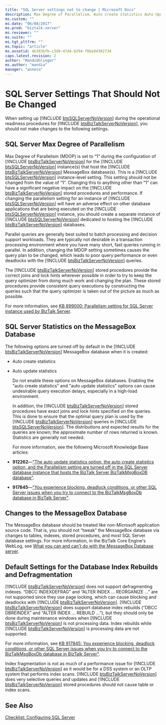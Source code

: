 ```yaml
---
title: "SQL Server settings not to change | Microsoft Docs"
description: Max Degree of Parallelism, Auto create statistics Auto Update statistics, and rebuilding indexes in BizTalk Server
ms.custom: ""
ms.date: "06/08/2017"
ms.prod: "biztalk-server"
ms.reviewer: ""
ms.suite: ""
ms.tgt_pltfrm: ""
ms.topic: "article"
ms.assetid: 4b383bfb-c3d9-47d4-b294-f6be94302734
caps.latest.revision: 2
author: "MandiOhlinger"
ms.author: "mandia"
manager: "anneta"
---
```

# SQL Server Settings That Should Not Be Changed
When setting up [!INCLUDE [btsSQLServerNoVersion](../includes/btssqlservernoversion-md.md)] during the operational readiness procedures for [!INCLUDE [btsBizTalkServerNoVersion](../includes/btsbiztalkservernoversion-md.md)], you should not make changes to the following settings.  
  
## SQL Server Max Degree of Parallelism  
 Max Degree of Parallelism (MDOP) is set to “1” during the configuration of [!INCLUDE [btsBizTalkServerNoVersion](../includes/btsbiztalkservernoversion-md.md)] for the [!INCLUDE [btsSQLServerNoVersion](../includes/btssqlservernoversion-md.md)] instance(s) that host the [!INCLUDE [btsBizTalkServerNoVersion](../includes/btsbiztalkservernoversion-md.md)] MessageBox database(s). This is a [!INCLUDE [btsSQLServerNoVersion](../includes/btssqlservernoversion-md.md)] instance-level setting. This setting should not be changed from the value of “1”. Changing this to anything other than “1” can have a significant negative impact on the [!INCLUDE [btsBizTalkServerNoVersion](../includes/btsbiztalkservernoversion-md.md)] stored procedures and performance. If changing the parallelism setting for an instance of [!INCLUDE [btsSQLServerNoVersion](../includes/btssqlservernoversion-md.md)] will have an adverse effect on other database applications that are being executed on the [!INCLUDE [btsSQLServerNoVersion](../includes/btssqlservernoversion-md.md)] instance, you should create a separate instance of [!INCLUDE [btsSQLServerNoVersion](../includes/btssqlservernoversion-md.md)] dedicated to hosting the [!INCLUDE [btsBizTalkServerNoVersion](../includes/btsbiztalkservernoversion-md.md)] databases.  
  
 Parallel queries are generally best suited to batch processing and decision support workloads. They are typically not desirable in a transaction processing environment where you have many short, fast queries running in parallel. In addition, changing the MDOP setting sometimes causes the query plan to be changed, which leads to poor query performance or even deadlocks with the [!INCLUDE [btsBizTalkServerNoVersion](../includes/btsbiztalkservernoversion-md.md)] queries.  
  
 The [!INCLUDE [btsBizTalkServerNoVersion](../includes/btsbiztalkservernoversion-md.md)] stored procedures provide the correct joins and lock hints wherever possible in order to try to keep the query optimizer from doing much work and changing the plan. These stored procedures provide consistent query executions by constructing the queries such that the query optimizer is taken out of the picture as much as possible.  
  
 For more information, see [KB 899000: Parallelism setting for SQL Server instance used by BizTalk Server](https://support.microsoft.com/help/899000/the-parallelism-setting-for-the-instance-of-sql-server-when-you-config).  
  
## SQL Server Statistics on the MessageBox Database  
 The following options are turned off by default in the [!INCLUDE [btsBizTalkServerNoVersion](../includes/btsbiztalkservernoversion-md.md)] MessageBox database when it is created:  
  
- Auto create statistics  
  
- Auto update statistics  
  
  Do not enable these options on MessageBox databases. Enabling the "auto create statistics" and "auto update statistics" options can cause undesirable query execution delays, especially in a high-load environment.  
  
  In addition, the [!INCLUDE [btsBizTalkServerNoVersion](../includes/btsbiztalkservernoversion-md.md)] stored procedures have exact joins and lock hints specified on the queries. This is done to ensure that the optimal query plan is used by the [!INCLUDE [btsBizTalkServerNoVersion](../includes/btsbiztalkservernoversion-md.md)] queries in [!INCLUDE [btsSQLServerNoVersion](../includes/btssqlservernoversion-md.md)]. The distributions and expected results for the queries are known; the approximate number of rows returned is known. Statistics are generally not needed.  
  
  For more information, see the following Microsoft Knowledge Base articles:  
  
- **912262**—["The auto update statistics option, the auto create statistics option, and the Parallelism setting are turned off in the SQL Server database instance that hosts the BizTalk Server BizTalkMsgBoxDB database"](https://support.microsoft.com/help/912262/the-auto-update-statistics-option-the-auto-create-statistics-option-an).  
  
- **917845**—["You experience blocking, deadlock conditions, or other SQL Server issues when you try to connect to the BizTalkMsgBoxDb database in BizTalk Server"](https://support.microsoft.com/help/917845/you-experience-blocking--deadlock-conditions--or-other-sql-server-issu).  
  
## Changes to the MessageBox Database  
 The MessageBox database should be treated like non-Microsoft application source code. That is, you should not “tweak” the MessageBox database via changes to tables, indexes, stored procedures, and most SQL Server database settings. For more information, in the BizTalk Core Engine's WebLog, see [What you can and can't do with the MessageBox Database server](http://go.microsoft.com/fwlink/p/?LinkId=101577).  
  
## Default Settings for the Database Index Rebuilds and Defragmentation  
 [!INCLUDE [btsBizTalkServerNoVersion](../includes/btsbiztalkservernoversion-md.md)] does not support defragmenting indexes. “DBCC INDEXDEFRAG” and “ALTER INDEX … REORGANIZE …” are not supported since they use page locking, which can cause blocking and deadlocks with [!INCLUDE [btsBizTalkServerNoVersion](../includes/btsbiztalkservernoversion-md.md)]. [!INCLUDE [btsBizTalkServerNoVersion](../includes/btsbiztalkservernoversion-md.md)] does support database index rebuilds (“DBCC DBREINDEX” and “ALTER INDEX … REBUILD …”), but they should only be done during maintenance windows when [!INCLUDE [btsBizTalkServerNoVersion](../includes/btsbiztalkservernoversion-md.md)] is not processing data. Index rebuilds while [!INCLUDE [btsBizTalkServerNoVersion](../includes/btsbiztalkservernoversion-md.md)] is processing data are not supported.  
  
 For more information, see [KB 917845: You experience blocking, deadlock conditions, or other SQL Server issues when you try to connect to the BizTalkMsgBoxDb database in BizTalk Server"](https://support.microsoft.com/help/917845/you-experience-blocking--deadlock-conditions--or-other-sql-server-issu).  
  
 Index fragmentation is not as much of a performance issue for [!INCLUDE [btsBizTalkServerNoVersion](../includes/btsbiztalkservernoversion-md.md)] as it would be for a DSS system or an OLTP system that performs index scans. [!INCLUDE [btsBizTalkServerNoVersion](../includes/btsbiztalkservernoversion-md.md)] does very selective queries and updates and [!INCLUDE [btsBizTalkServerNoVersion](../includes/btsbiztalkservernoversion-md.md)] stored procedures should not cause table or index scans.  
  
 
## See Also  
 [Checklist: Configuring SQL Server](~/technical-guides/checklist-configuring-sql-server.md)
